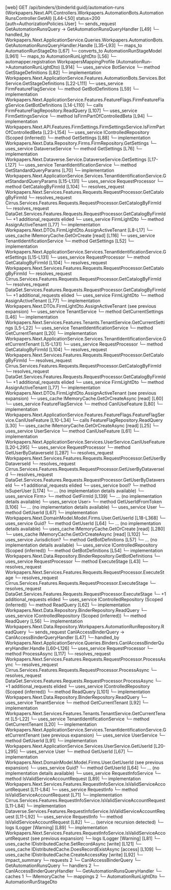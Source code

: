 [web] GET /api/binders/{binderId:guid}/automation-runs  (Workpapers.Next.API.Controllers.Workpapers.AutomationBots.AutomationRunsController.GetAll)  [L44–L50] status=200 [auth=AuthorizationPolicies.User]
  └─ sends_request GetAutomationRunsQuery -> GetAutomationRunsQueryHandler [L49]
    └─ handled_by Workpapers.Next.ApplicationService.Queries.Workpapers.AutomationBots.GetAutomationRunsQueryHandler.Handle [L35–L93]
      └─ maps_to AutomationRunStageDto [L67]
        └─ converts_to AutomationRunStageModel [L961]
      └─ maps_to AutomationRunLightDto [L56]
        └─ automapper.registration WorkpapersMappingProfile (AutomationRun->AutomationRunLightDto) [L914]
      └─ uses_service BotService
        └─ method GetStageDefinitions [L82]
          └─ implementation Workpapers.Next.ApplicationService.Features.AutomationBots.Services.BotService.GetStageDefinitions [L22-L111]
            └─ uses_service FirmFeatureFlagService
              └─ method GetBotDefinitions [L59]
                └─ implementation Workpapers.Next.ApplicationService.Features.FeatureFlags.FirmFeatureFlagService.GetBotDefinitions [L14-L110]
                  └─ calls FirmFeatureFlagRepository.ReadQuery [L107]
                  └─ uses_service FirmSettingsService
                    └─ method IsFirmPartOfControlledBeta [L94]
                      └─ implementation Workpapers.Next.API.Features.FirmSettings.FirmSettingsService.IsFirmPartOfControlledBeta [L23-L154]
                        └─ uses_service IControlledRepository<Firm> (Scoped (inferred))
                          └─ method GetSettings [L88]
                            └─ implementation Workpapers.Next.Data.Repository.Firms.FirmRepository.GetSettings
                        └─ uses_service DataverseService
                          └─ method GetSettings [L76]
                            └─ implementation Workpapers.Next.Dataverse.Service.DataverseService.GetSettings [L17-L127]
                              └─ uses_service TenantIdentificationService
                                └─ method GetStandardQueryParams [L70]
                                  └─ implementation Workpapers.Next.ApplicationService.Services.TenantIdentificationService.GetStandardQueryParams [L15-L131]
                                    └─ uses_service RequestProcessor
                                      └─ method GetCatalogByFirmId [L104]
                                        └─ resolves_request Workpapers.Next.Services.Features.Requests.RequestProcessor.GetCatalogByFirmId
                                        └─ resolves_request Cirrus.Services.Features.Requests.RequestProcessor.GetCatalogByFirmId
                                        └─ resolves_request DataGet.Services.Features.Requests.RequestProcessor.GetCatalogByFirmId
                                        └─ +1 additional_requests elided
                                    └─ uses_service FirmLightDto
                                      └─ method AssignActiveTenant [L77]
                                        └─ implementation Workpapers.Next.DTOs.FirmLightDto.AssignActiveTenant [L8-L17]
                                    └─ uses_cache IMemoryCache.GetOrCreate [read] [L116]
                        └─ uses_service TenantIdentificationService
                          └─ method GetSettings [L52]
                            └─ implementation Workpapers.Next.ApplicationService.Services.TenantIdentificationService.GetSettings [L15-L131]
                              └─ uses_service RequestProcessor
                                └─ method GetCatalogByFirmId [L104]
                                  └─ resolves_request Workpapers.Next.Services.Features.Requests.RequestProcessor.GetCatalogByFirmId
                                  └─ resolves_request Cirrus.Services.Features.Requests.RequestProcessor.GetCatalogByFirmId
                                  └─ resolves_request DataGet.Services.Features.Requests.RequestProcessor.GetCatalogByFirmId
                                  └─ +1 additional_requests elided
                              └─ uses_service FirmLightDto
                                └─ method AssignActiveTenant [L77]
                                  └─ implementation Workpapers.Next.DTOs.FirmLightDto.AssignActiveTenant (see previous expansion)
                        └─ uses_service TenantService
                          └─ method GetCurrentSettings [L46]
                            └─ implementation Workpapers.Next.Services.Features.Tenants.TenantService.GetCurrentSettings [L5-L22]
                              └─ uses_service TenantIdentificationService
                                └─ method GetCurrentTenant [L20]
                                  └─ implementation Workpapers.Next.ApplicationService.Services.TenantIdentificationService.GetCurrentTenant [L15-L131]
                                    └─ uses_service RequestProcessor
                                      └─ method GetCatalogByFirmId [L104]
                                        └─ resolves_request Workpapers.Next.Services.Features.Requests.RequestProcessor.GetCatalogByFirmId
                                        └─ resolves_request Cirrus.Services.Features.Requests.RequestProcessor.GetCatalogByFirmId
                                        └─ resolves_request DataGet.Services.Features.Requests.RequestProcessor.GetCatalogByFirmId
                                        └─ +1 additional_requests elided
                                    └─ uses_service FirmLightDto
                                      └─ method AssignActiveTenant [L77]
                                        └─ implementation Workpapers.Next.DTOs.FirmLightDto.AssignActiveTenant (see previous expansion)
                        └─ uses_cache IMemoryCache.GetOrCreateAsync [read] [L60]
                  └─ uses_service FeatureFlagService
                    └─ method CanIUseFeature [L80]
                      └─ implementation Workpapers.Next.ApplicationService.Features.FeatureFlags.FeatureFlagService.CanIUseFeature [L10-L34]
                        └─ calls FeatureFlagRepository.ReadQuery [L30]
                        └─ uses_cache IMemoryCache.GetOrCreateAsync [read] [L25]
                  └─ uses_service UserService
                    └─ method CanIUseFeature [L61]
                      └─ implementation Workpapers.Next.ApplicationService.Services.UserService.CanIUseFeature [L20-L295]
                        └─ uses_service RequestProcessor
                          └─ method GetUserByDataverseId [L287]
                            └─ resolves_request Workpapers.Next.Services.Features.Requests.RequestProcessor.GetUserByDataverseId
                            └─ resolves_request Cirrus.Services.Features.Requests.RequestProcessor.GetUserByDataverseId
                            └─ resolves_request DataGet.Services.Features.Requests.RequestProcessor.GetUserByDataverseId
                            └─ +1 additional_requests elided
                        └─ uses_service bool?
                          └─ method IsSuperUser [L174]
                            └─ ... (no implementation details available)
                        └─ uses_service Firm>
                          └─ method GetFirmId [L139]
                            └─ ... (no implementation details available)
                        └─ uses_service User>
                          └─ method GetUserIdFromToken [L106]
                            └─ ... (no implementation details available)
                        └─ uses_service User
                          └─ method GetUserId [L67]
                            └─ implementation Workpapers.Next.DomainModel.Model.Firms.User.GetUserId [L18-L368]
                        └─ uses_service Guid?
                          └─ method GetUserId [L64]
                            └─ ... (no implementation details available)
                        └─ uses_cache IMemoryCache.GetOrCreate [read] [L280]
                  └─ uses_cache IMemoryCache.GetOrCreateAsync [read] [L102]
            └─ uses_service Jurisdiction?
              └─ method GetBotDefinitions [L57]
                └─ ... (no implementation details available)
            └─ uses_service IControlledRepository<Binder> (Scoped (inferred))
              └─ method GetBotDefinitions [L54]
                └─ implementation Workpapers.Next.Data.Repository.BinderRepository.GetBotDefinitions
            └─ uses_service RequestProcessor
              └─ method ExecuteStage [L43]
                └─ resolves_request Workpapers.Next.Services.Features.Requests.RequestProcessor.ExecuteStage
                └─ resolves_request Cirrus.Services.Features.Requests.RequestProcessor.ExecuteStage
                └─ resolves_request DataGet.Services.Features.Requests.RequestProcessor.ExecuteStage
                └─ +1 additional_requests elided
      └─ uses_service IControlledRepository<Binder> (Scoped (inferred))
        └─ method ReadQuery [L62]
          └─ implementation Workpapers.Next.Data.Repository.BinderRepository.ReadQuery
      └─ uses_service IControlledRepository<AutomationRun> (Scoped (inferred))
        └─ method ReadQuery [L56]
          └─ implementation Workpapers.Next.Data.Repository.Workpapers.AutomationRunRepository.ReadQuery
  └─ sends_request CanIAccessBinderQuery -> CanIAccessBinderQueryHandler [L47]
    └─ handled_by Workpapers.Next.ApplicationService.Queries.Binders.CanIAccessBinderQueryHandler.Handle [L60–L126]
      └─ uses_service RequestProcessor
        └─ method ProcessAsync [L117]
          └─ resolves_request Workpapers.Next.Services.Features.Requests.RequestProcessor.ProcessAsync
          └─ resolves_request Cirrus.Services.Features.Requests.RequestProcessor.ProcessAsync
          └─ resolves_request DataGet.Services.Features.Requests.RequestProcessor.ProcessAsync
          └─ +1 additional_requests elided
      └─ uses_service IControlledRepository<Binder> (Scoped (inferred))
        └─ method ReadQuery [L101]
          └─ implementation Workpapers.Next.Data.Repository.BinderRepository.ReadQuery
      └─ uses_service TenantService
        └─ method GetCurrentTenant [L92]
          └─ implementation Workpapers.Next.Services.Features.Tenants.TenantService.GetCurrentTenant [L5-L22]
            └─ uses_service TenantIdentificationService
              └─ method GetCurrentTenant [L20]
                └─ implementation Workpapers.Next.ApplicationService.Services.TenantIdentificationService.GetCurrentTenant (see previous expansion)
      └─ uses_service UserService
        └─ method GetUserId [L91]
          └─ implementation Workpapers.Next.ApplicationService.Services.UserService.GetUserId [L20-L295]
            └─ uses_service User
              └─ method GetUserId [L67]
                └─ implementation Workpapers.Next.DomainModel.Model.Firms.User.GetUserId (see previous expansion)
            └─ uses_service Guid?
              └─ method GetUserId [L64]
                └─ ... (no implementation details available)
      └─ uses_service RequestInfoService
        └─ method IsValidServiceAccountRequest [L89]
          └─ implementation Workpapers.Next.Services.Features.RequestInfoService.IsValidServiceAccountRequest [L11-L84]
            └─ uses_service RequestInfo
              └─ method IsValidServiceAccountRequest [L71]
                └─ implementation Cirrus.Services.Features.RequestInfoService.IsValidServiceAccountRequest [L11-L84]
                └─ implementation Dataverse.Services.Features.RequestInfoService.IsValidServiceAccountRequest [L11-L92]
                  └─ uses_service RequestInfo
                    └─ method IsValidServiceAccountRequest [L82]
                      └─ ... (service recursion detected)
                  └─ logs ILogger<IRequestInfoService> [Warning] [L89]
                └─ implementation Workpapers.Next.Services.Features.RequestInfoService.IsValidServiceAccountRequest (see previous expansion)
            └─ logs ILogger<IRequestInfoService> [Warning] [L81]
      └─ uses_cache IDistributedCache.SetRecordAsync [write] [L121]
      └─ uses_cache IDistributedCache.DoesRecordExistAsync [access] [L109]
      └─ uses_cache IDistributedCache.CreateAccessKey [write] [L92]
  └─ impact_summary
    └─ requests 2
      └─ CanIAccessBinderQuery
      └─ GetAutomationRunsQuery
    └─ handlers 2
      └─ CanIAccessBinderQueryHandler
      └─ GetAutomationRunsQueryHandler
    └─ caches 1
      └─ IMemoryCache
    └─ mappings 2
      └─ AutomationRunLightDto
      └─ AutomationRunStageDto

